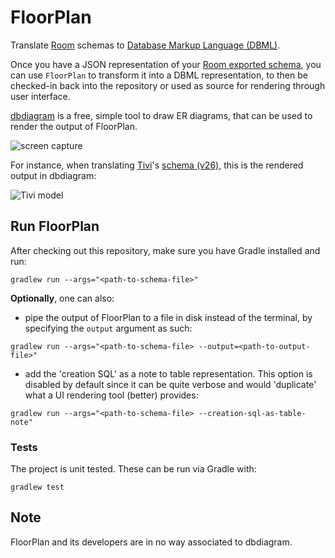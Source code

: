 # FloorPlan

Translate [Room](https://developer.android.com/topic/libraries/architecture/room) schemas to [Database Markup Language (DBML)](https://www.dbml.org/home/).

Once you have a JSON representation of your [Room exported schema](https://developer.android.com/training/data-storage/room/migrating-db-versions#export-schema), you can use `FloorPlan` to transform it into a DBML representation, to then be checked-in back into the repository or used as source for rendering through user interface.

[dbdiagram](https://dbdiagram.io/) is a free, simple tool to draw ER diagrams, that can be used to render the output of FloorPlan.

![screen capture](https://raw.githubusercontent.com/julioz/FloorPlan/master/docs/screencapture.gif)

For instance, when translating [Tivi](https://github.com/chrisbanes/tivi)'s [schema (v26)](https://github.com/chrisbanes/tivi/blob/master/data-android/schemas/app.tivi.data.TiviRoomDatabase/26.json), this is the rendered output in dbdiagram:

![Tivi model](https://raw.githubusercontent.com/julioz/FloorPlan/master/docs/Tivi26SchemaRender.png)

## Run FloorPlan

After checking out this repository, make sure you have Gradle installed and run:
```
gradlew run --args="<path-to-schema-file>"
```

**Optionally**, one can also:

- pipe the output of FloorPlan to a file in disk instead of the terminal, by specifying the `output` argument as such:
```
gradlew run --args="<path-to-schema-file> --output=<path-to-output-file>"
```

- add the 'creation SQL' as a note to table representation. This option is disabled by default since it can be quite verbose and would 'duplicate' what a UI rendering tool (better) provides:
```
gradlew run --args="<path-to-schema-file> --creation-sql-as-table-note"
```

### Tests

The project is unit tested. These can be run via Gradle with:
```
gradlew test
```

## Note

FloorPlan and its developers are in no way associated to dbdiagram.
